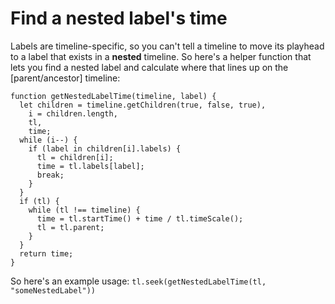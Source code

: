 # Find a nested label's time

Labels are timeline-specific, so you can't tell a timeline to move its playhead to a label that exists in a **nested** timeline. So here's a helper function that lets you find a nested label and calculate where that lines up on the \[parent/ancestor] timeline:

```
function getNestedLabelTime(timeline, label) {
  let children = timeline.getChildren(true, false, true),
    i = children.length,
    tl,
    time;
  while (i--) {
    if (label in children[i].labels) {
      tl = children[i];
      time = tl.labels[label];
      break;
    }
  }
  if (tl) {
    while (tl !== timeline) {
      time = tl.startTime() + time / tl.timeScale();
      tl = tl.parent;
    }
  }
  return time;
}
```

So here's an example usage: `tl.seek(getNestedLabelTime(tl, "someNestedLabel"))`

